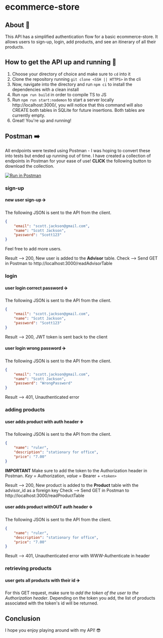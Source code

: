 # ecommerce-store

## About 🧮
This API has a simplified authentication flow for a basic ecommerce-store. It allows users to sign-up, login, add products, and see an itinerary of all their products.

## How to get the API up and running 🚀
1. Choose your directory of choice and make sure to `cd` into it
2. Clone the repository running `git clone <SSH || HTTPS>` in the cli
3. Now, navigate into the directory and run `npm ci` to install the dependencies with a clean install
4. Run `npm run build` in order to compile TS to JS
5. Run `npm run start:nodemon` to start a server locally http://localhost:3000/, you will notice that this command will also CREATE both tables in SQLite for future insertions. Both tables are currently empty.
6. Great! You're up and running!

## Postman ➡️

All endpoints were tested using Postman - I was hoping to convert these into tests but ended up running out of time. I have created a collection of endpoints in Postman for your ease of use! **CLICK** the following button to download the collection.

[![Run in Postman](https://run.pstmn.io/button.svg)](https://app.getpostman.com/run-collection/09dccb31923447f13aec?action=collection%2Fimport)

### sign-up
#### new user sign-up ✈️
The following JSON is sent to the API from the client.
```json
{
    "email": "scott.jackson@gmail.com",
    "name": "Scott Jackson",
    "password": "Scott123"
}
```

Feel free to add more users.

Result --> 200, New user is added to the **Advisor** table.
Check --> Send GET in Postman to http://localhost:3000/readAdvisorTable

### login
#### user login correct password ✈️
The following JSON is sent to the API from the client.
```json
{
    "email": "scott.jackson@gmail.com",
    "name": "Scott Jackson",
    "password": "Scott123"
}
```

Result --> 200, JWT token is sent back to the client

#### user login wrong password ✈️
The following JSON is sent to the API from the client.
```json
{
    "email": "scott.jackson@gmail.com",
    "name": "Scott Jackson",
    "password": "WrongPassword"
}
```

Result --> 401, Unauthenticated error

### adding products
#### user adds product with auth header ✈️
The following JSON is sent to the API from the client.
```json
{
    "name": "ruler",
    "description": "stationary for office",
    "price": "7.00"
}
```

**IMPORTANT**
Make sure to add the token to the Authorization header in Postman. *Key* = Authorization, *value* = Bearer + `<token>`

Result --> 200, New product is added to the **Product** table with the advisor_id as a foreign key
Check --> Send GET in Postman to http://localhost:3000/readProductTable

#### user adds product withOUT auth header ✈️
The following JSON is sent to the API from the client.
```json
{
    "name": "ruler",
    "description": "stationary for office",
    "price": "7.00"
}
```

Result --> 401, Unauthenticated error with WWW-Authenticate in header

### retrieving products
#### user gets all products with their id ✈️
For this GET request, make sure to *add the token of the user to the Authorization header*. Depending on the token you add, the list of products associated with the token's id will be returned.

## Conclusion
I hope you enjoy playing around with my API! 😎

